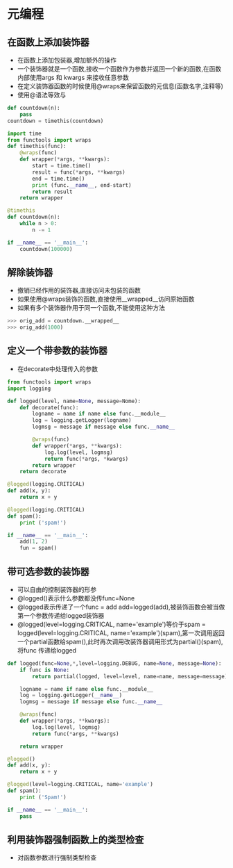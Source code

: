# 元编程
## 在函数上添加装饰器
* 在函数上添加包装器,增加额外的操作
* 一个装饰器就是一个函数,接收一个函数作为参数并返回一个新的函数,在函数内部使用args 和 kwargs 来接收任意参数
* 在定义装饰器函数的时候使用@wraps来保留函数的元信息(函数名字,注释等)
* 使用@语法等效与

```python
def countdown(n):
    pass
countdown = timethis(countdown)
```

```python
import time
from functools import wraps
def timethis(func):
    @wraps(func)
    def wrapper(*args, **kwargs):
        start = time.time()
        result = func(*args, **kwargs)
        end = time.time()
        print (func.__name__, end-start)
        return result
    return wrapper

@timethis
def countdown(n):
    while n > 0:
        n -= 1

if __name__ == '__main__':
    countdown(100000)

```

## 解除装饰器
* 撤销已经作用的装饰器,直接访问未包装的函数
* 如果使用@wraps装饰的函数,直接使用__wrapped__访问原始函数
* 如果有多个装饰器作用于同一个函数,不能使用这种方法

```python
>>> orig_add = countdown.__wrapped__
>>> orig_add(1000)
```

## 定义一个带参数的装饰器
* 在decorate中处理传入的参数

```python
from functools import wraps
import logging

def logged(level, name=None, message=Nome):
    def decorate(func):
        logname = name if name else func.__module__
        log = logging.getLogger(logname)
        logmsg = message if message else func.__name__

        @wraps(func)
        def wrapper(*args, **kwargs):
            log.log(level, logmsg)
            return func(*args, *kwargs)
        return wrapper
    return decorate

@logged(logging.CRITICAL)
def add(x, y):
    return x + y

@logged(logging.CRITICAL)
def spam():
    print ('spam!')

if __name__ == '__main__':
    add(1, 2)
    fun = spam()
```

## 带可选参数的装饰器
* 可以自由的控制装饰器的形参
* @logged()表示什么参数都没传func=None 
* @logged表示传递了一个func = add add=logged(add),被装饰函数会被当做第一个参数传递给logged装饰器
* @logged(level=logging.CRITICAL, name='example')等价于spam = logged(level=logging.CRITICAL, name='example')(spam),第一次调用返回一个partial函数给spam(),此时再次调用改装饰器调用形式为partial()(spam),将func 传递给logged

```python
def logged(func=None,*,level=logging.DEBUG, name=None, message=None):
    if func is None:
        return partial(logged, level=level, name=name, message=message)

    logname = name if name else func.__module__
    log = logging.getLogger(__name__)
    logmsg = message if message else func.__name__

    @wraps(func)
    def wrapper(*args, **kwargs):
        log.log(level, logmsg)
        return func(*args, **kwargs)

    return wrapper

@logged()
def add(x, y):
    return x + y

@logged(level=logging.CRITICAL, name='example')
def spam():
    print ('Spam!')

if __name__ == '__main__':
    pass

```

## 利用装饰器强制函数上的类型检查
* 对函数参数进行强制类型检查

